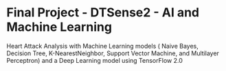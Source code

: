 # Final Project - DTSense2 - AI and Machine Learning
Heart Attack Analysis with Machine Learning models ( Naive Bayes, Decision Tree, K-NearestNeighbor, Support Vector Machine, and Multilayer Perceptron) and a Deep Learning model using TensorFlow 2.0
